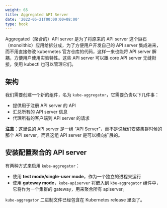 ```yaml
---
weight: 65
title: Aggregated API Server
date: '2022-05-21T00:00:00+08:00'
type: book
---
```


Aggregated（聚合的）API server 是为了将原来的 API server 这个巨石（monolithic）应用给拆分成，为了方便用户开发自己的 API server 集成进来，而不用直接修改 kubernetes 官方仓库的代码，这样一来也能将 API server 解耦，方便用户使用实验特性。这些 API server 可以跟 core API server 无缝衔接，使用 kubectl 也可以管理它们。

## 架构

我们需要创建一个新的组件，名为 `kube-aggregator`，它需要负责以下几件事：

- 提供用于注册 API server 的 API
- 汇总所有的 API server 信息
- 代理所有的客户端到 API server 的请求

**注意**：这里说的 API server 是一组 “API Server”，而不是说我们安装集群时候的那个 API server，而且这组 API server 是可以横向扩展的。

## 安装配置聚合的 API server

有两种方式来启用 `kube-aggregator`：

- 使用 **test mode/single-user mode**，作为一个独立的进程来运行
- 使用 **gateway mode**，`kube-apiserver` 将嵌入到 `kbe-aggregator` 组件中，它将作为一个集群的 gateway，用来聚合所有 apiserver。

`kube-aggregator` 二进制文件已经包含在 Kubernetes release 里面了。

